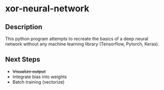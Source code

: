 # xor-neural-network

## Description
This python program attempts to recreate the basics of a deep neural network without any machine learning library (Tensorflow, Pytorch, Keras). 

## Next Steps

* ~~Visualize output~~
* Integrate bias into weights
* Batch training (vectorize)
